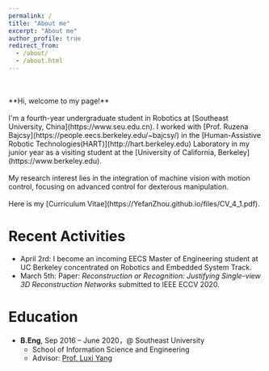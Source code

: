 ```yaml
---
permalink: /
title: "About me"
excerpt: "About me"
author_profile: true
redirect_from: 
  - /about/
  - /about.html
---
```

<br/>
<br/>
**Hi, welcome to my page!**
<br/>
<br/>
I'm a fourth-year undergraduate student in Robotics at [Southeast University, China](https://www.seu.edu.cn).  
I worked with [Prof. Ruzena Bajcsy](https://people.eecs.berkeley.edu/~bajcsy/) in the [Human-Assistive Robotic Technologies(HART)](http://hart.berkeley.edu) Laboratory in my junior year as a visiting student at the [University of California, Berkeley](https://www.berkeley.edu).
<br/> 
<br/> 
My research interest lies in the integration of machine vision with motion control, focusing on advanced control for dexterous manipulation.
<br/> 
<br/> 
Here is my [Curriculum Vitae](https://YefanZhou.github.io/files/CV_4_1.pdf).
  
  
  
  
  
Recent Activities
======
* April 2rd: I become an incoming EECS Master of Engineering student at UC Berkeley concentrated on Robotics and Embedded System Track.
* March 5th: Paper: *Reconstruction or Recognition: Justifying Single-view 3D Reconstruction Networks* submitted to IEEE ECCV 2020.
  
  
  
  
  
Education
======
* **B.Eng**, Sep 2016 – June 2020，@ Southeast University  
	* School of Information Science and Engineering  
	* Advisor: [Prof. Luxi Yang](https://radio.seu.edu.cn/2018/0423/c19940a213606/pagem.htm)
  
  
  
  
  


